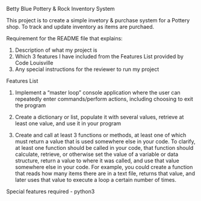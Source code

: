 Betty Blue Pottery & Rock Inventory System

This project is to create a simple invetory & purchase system for a Pottery shop. To track and update inventory as items are purchaed. 

Requirement for the README file that explains:
1. Description of what my project is
2. Which 3 features I have included from the Features List provided by Code Louisville
3. Any special instructions for the reviewer to run my project

Features List

1. Implement a “master loop” console application where the user can repeatedly enter commands/perform actions, including choosing to exit the program

2. Create a dictionary or list, populate it with several values, retrieve at least one value, and use it in your program

3. Create and call at least 3 functions or methods, at least one of which must return a value that is used somewhere else in your code. To clarify, at least one function should be called in your code, that function should calculate, retrieve, or otherwise set the value of a variable or data structure, return a value to where it was called, and use that value somewhere else in your code. For example, you could create a function that reads how many items there are in a text file, returns that value, and later uses that value to execute a loop a certain number of times.


Special features required - python3


